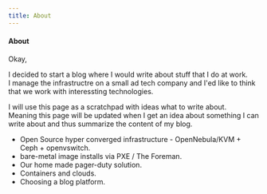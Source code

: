 ```yaml
---
title: About
---
```


#### About

Okay,

I decided to start a blog where I would write about stuff that I do at work.  
I manage the infrastructre on a small ad tech company and I'ed like to think that we work with interessting technologies.

I will use this page as a scratchpad with ideas what to write about.  
Meaning this page will be updated when I get an idea about something I can write about and thus summarize the content of my blog.

* Open Source hyper converged infrastructure - OpenNebula/KVM + Ceph + openvswitch.
* bare-metal image installs via PXE / The Foreman.
* Our home made pager-duty solution.
* Containers and clouds.
* Choosing a blog platform.